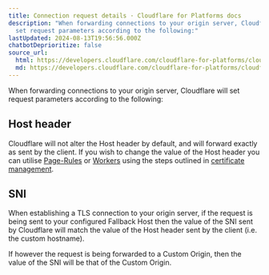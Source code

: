 ```yaml
---
title: Connection request details · Cloudflare for Platforms docs
description: "When forwarding connections to your origin server, Cloudflare will
  set request parameters according to the following:"
lastUpdated: 2024-08-13T19:56:56.000Z
chatbotDeprioritize: false
source_url:
  html: https://developers.cloudflare.com/cloudflare-for-platforms/cloudflare-for-saas/reference/connection-details/
  md: https://developers.cloudflare.com/cloudflare-for-platforms/cloudflare-for-saas/reference/connection-details/index.md
---
```


When forwarding connections to your origin server, Cloudflare will set request parameters according to the following:

## Host header

Cloudflare will not alter the Host header by default, and will forward exactly as sent by the client. If you wish to change the value of the Host header you can utilise [Page-Rules](https://developers.cloudflare.com/workers/configuration/workers-with-page-rules/) or [Workers](https://developers.cloudflare.com/workers/) using the steps outlined in [certificate management](https://developers.cloudflare.com/cloudflare-for-platforms/cloudflare-for-saas/security/certificate-management/).

## SNI

When establishing a TLS connection to your origin server, if the request is being sent to your configured Fallback Host then the value of the SNI sent by Cloudflare will match the value of the Host header sent by the client (i.e. the custom hostname).

If however the request is being forwarded to a Custom Origin, then the value of the SNI will be that of the Custom Origin.
